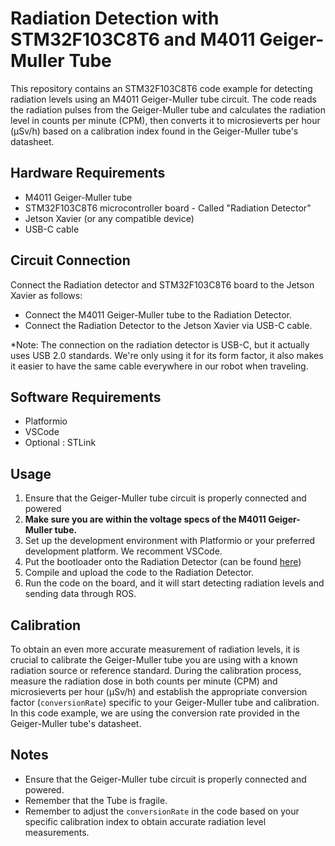 # Radiation Detection with STM32F103C8T6 and M4011 Geiger-Muller Tube

This repository contains an STM32F103C8T6 code example for detecting radiation levels using an M4011 Geiger-Muller tube circuit. The code reads the radiation pulses from the Geiger-Muller tube and calculates the radiation level in counts per minute (CPM), then converts it to microsieverts per hour (µSv/h) based on a calibration index found in the Geiger-Muller tube's datasheet.

## Hardware Requirements

- M4011 Geiger-Muller tube
- STM32F103C8T6 microcontroller board - Called "Radiation Detector"
- Jetson Xavier (or any compatible device)
- USB-C cable

## Circuit Connection

Connect the Radiation detector and STM32F103C8T6 board to the Jetson Xavier as follows:

- Connect the M4011 Geiger-Muller tube to the Radiation Detector.
- Connect the Radiation Detector to the Jetson Xavier via USB-C cable.

*Note: The connection on the radiation detector is USB-C, but it actually uses USB 2.0 standards. We're only using it for its form factor, it also makes it easier to have the same cable everywhere in our robot when traveling.

## Software Requirements

- Platformio
- VSCode
- Optional : STLink

## Usage

1. Ensure that the Geiger-Muller tube circuit is properly connected and powered  
2. **Make sure you are within the voltage specs of the M4011 Geiger-Muller tube.**
3. Set up the development environment with Platformio or your preferred development platform. We recomment VSCode.
4. Put the bootloader onto the Radiation Detector (can be found [here](https://github.com/rogerclarkmelbourne/STM32duino-bootloader))
5. Compile and upload the code to the Radiation Detector.
6. Run the code on the board, and it will start detecting radiation levels and sending data through ROS.

## Calibration

To obtain an even more accurate measurement of radiation levels, it is crucial to calibrate the Geiger-Muller tube you are using with a known radiation source or reference standard. During the calibration process, measure the radiation dose in both counts per minute (CPM) and microsieverts per hour (µSv/h) and establish the appropriate conversion factor (`conversionRate`) specific to your Geiger-Muller tube and calibration. In this code example, we are using the conversion rate provided in the Geiger-Muller tube's datasheet.

## Notes

- Ensure that the Geiger-Muller tube circuit is properly connected and powered.
- Remember that the Tube is fragile.
- Remember to adjust the `conversionRate` in the code based on your specific calibration index to obtain accurate radiation level measurements.